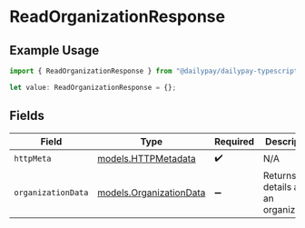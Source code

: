 # ReadOrganizationResponse

## Example Usage

```typescript
import { ReadOrganizationResponse } from "@dailypay/dailypay-typescript-sdk/models/operations";

let value: ReadOrganizationResponse = {};
```

## Fields

| Field                                                       | Type                                                        | Required                                                    | Description                                                 |
| ----------------------------------------------------------- | ----------------------------------------------------------- | ----------------------------------------------------------- | ----------------------------------------------------------- |
| `httpMeta`                                                  | [models.HTTPMetadata](../../models/httpmetadata.md)         | :heavy_check_mark:                                          | N/A                                                         |
| `organizationData`                                          | [models.OrganizationData](../../models/organizationdata.md) | :heavy_minus_sign:                                          | Returns details about an organization.                      |